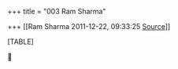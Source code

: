 +++
title = "003 Ram Sharma"

+++
[[Ram Sharma	2011-12-22, 09:33:25 [Source](https://groups.google.com/g/bvparishat/c/VLxDyi0IyqI)]]



[TABLE]



